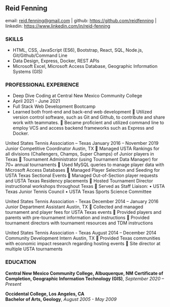 Reid Fenning
------------

email: reid.fenning@gmail.com | github: https://github.com/reidfenning | linkedin: https://www.linkedin.com/in/reid-fenning

### SKILLS

- HTML, CSS, JavaScript (ES6), Bootstrap, React, SQL, Node.js, Git/Github/Command Line
- Data Design, Express, Docker, REST APIs
- Microsoft Excel, Microsoft Access Database, Geographic Information Systems (GIS)

### PROFESSIONAL EXPERIENCE 

- Deep Dive Coding at Central New Mexico Community College				
- April 2021 - June 2021
- Full Stack Web Development Bootcamp								         
- 	Learned both front-end and back-end web development 
	Utilized version control software, such as Git and Github, to contribute and share work with teammates.
	Became proficient and utilized command line to employ VCS and access backend frameworks such as Express and Docker.

United States Tennis Association – Texas					        January 2016 – November 2019
Junior Competitive Coordinator						     	                                          Austin, TX
	Managed USTA Rankings for all divisions (Challengers, Champs, Super Champs) of Junior players in Texas 
	Tournament Administrator (using Tournament Data Manager) for 70+ annual tournaments
	Used MySQL queries to manage player data with Microsoft Access Databases
	Managed Player Selection and Seeding for USTA Texas Sectional Events
	Managed Out-of-Section player requests and USTA Texas Residency placements
	Hosted Tournament Director instructional workshops throughout Texas
	Served as Staff Liaison:
•	USTA Texas Junior Tennis Council
•	USTA Texas Sports Science Committee

United States Tennis Association - Texas					        December 2014 – January 2016
Junior Department Assistant							                                	     Austin, TX
	Collected and managed tournament and player fees for USTA Texas events
	Provided players and parents with pre-tournament information and instructions
	Provided tournament directors with tournament resources and TDM instructions

United States Tennis Association - Texas					         August 2014 – December 2014
Community Development Intern									     	       Austin, TX
	Provided Texas communities with economic impact research regarding hosting events
	Site director at multiple USTA tournaments

### EDUCATION 
	
**Central New Mexico Community College,  Albuquerque, NM**
**Certificate of Completion, Geographic Information Technology (GIS)**, *September 2020 – Present*				        

**Occidental College, Los Angeles, CA** 					                     	        		        
**Bachelor of Arts, Geology**, *August 2005 - May 2009*					   			     			
